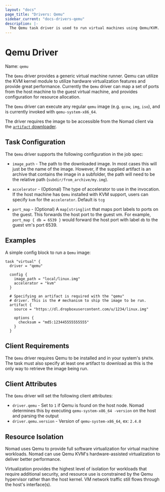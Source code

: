 ```yaml
---
layout: "docs"
page_title: "Drivers: Qemu"
sidebar_current: "docs-drivers-qemu"
description: |-
  The Qemu task driver is used to run virtual machines using Qemu/KVM.
---
```


# Qemu Driver

Name: `qemu`

The `Qemu` driver provides a generic virtual machine runner. Qemu can utilize
the KVM kernel module to utilize hardware virtualization features and provide
great performance. Currently the `Qemu` driver can map a set of ports from the
host machine to the guest virtual machine, and provides configuration for
resource allocation.

The `Qemu` driver can execute any regular `qemu` image (e.g. `qcow`, `img`,
`iso`), and is currently invoked with `qemu-system-x86_64`.

The driver requires the image to be accessible from the Nomad client via the
[`artifact` downloader](/docs/jobspec/index.html#artifact_doc). 

## Task Configuration

The `Qemu` driver supports the following configuration in the job spec:

* `image_path` - The path to the downloaded image. In most cases this will just be
  the name of the image. However, if the supplied artifact is an archive that
  contains the image in a subfolder, the path will need to be the relative path
  (`subdir/from_archive/my.img`).

* `accelerator` - (Optional) The type of accelerator to use in the invocation.
  If the host machine has `Qemu` installed with KVM support, users can specify
  `kvm` for the `accelerator`. Default is `tcg`

* `port_map` - (Optional) A `map[string]int` that maps port labels to ports
  on the guest. This forwards the host port to the guest vm. For example,
  `port_map { db = 6539 }` would forward the host port with label `db` to the
  guest vm's port 6539.

## Examples

A simple config block to run a `Qemu` image:

```
task "virtual" {
  driver = "qemu"

  config {
    image_path = "local/linux.img"
    accelerator = "kvm"
  }

  # Specifying an artifact is required with the "qemu"
  # driver. This is the # mechanism to ship the image to be run.
  artifact {
    source = "https://dl.dropboxusercontent.com/u/1234/linux.img"

    options {
      checksum = "md5:123445555555555"
    }
  }
```

## Client Requirements

The `Qemu` driver requires Qemu to be installed and in your system's `$PATH`.
The task must also specify at least one artifact to download as this is the only
way to retrieve the image being run.

## Client Attributes

The `Qemu` driver will set the following client attributes:

* `driver.qemu` - Set to `1` if Qemu is found on the host node. Nomad determines
this by executing `qemu-system-x86_64 -version` on the host and parsing the output
* `driver.qemu.version` - Version of `qemu-system-x86_64`, ex: `2.4.0`

## Resource Isolation

Nomad uses Qemu to provide full software virtualization for virtual machine
workloads. Nomad can use Qemu KVM's hardware-assisted virtualization to deliver
better performance.

Virtualization provides the highest level of isolation for workloads that
require additional security, and resource use is constrained by the Qemu
hypervisor rather than the host kernel. VM network traffic still flows through
the host's interface(s).
